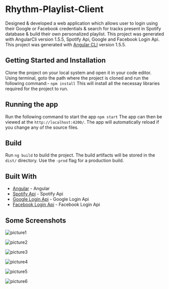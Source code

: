 # Rhythm-Playlist-Client
Designed &amp; developed a web application which allows user to login using their Google or Facebook credentials &amp; search for tracks present in Spotify database &amp; build their own personalized playlist. This project was generated with AngularCli version 1.5.5, Spotify Api, Google and Facebook Login Api.
This project was generated with [Angular CLI](https://github.com/angular/angular-cli) version 1.5.5.

## Getting Started and Installation

Clone the project on your local system and open it in your code editor.
Using terminal, goto the path where the project is cloned and run the following command:-
`npm install`
This will install all the necessay libraries required for the project to run.

## Running the app
Run the following command to start the app
`npm start`
The app can then be viewed at the `http://localhost:4200/`. The app will automatically reload if you change any of the source files.

## Build

Run `ng build` to build the project. The build artifacts will be stored in the `dist/` directory. Use the `-prod` flag for a production build.

## Built With

- [Angular](https://angular.io/) - Angular
- [Spotify Api](https://developer.spotify.com/web-api/) - Spotify Api
- [Google Login Api](https://developers.google.com/apis-explorer/#p/) - Google Login Api
- [Facebook Login Api](https://developers.facebook.com/) - Facebook Login Api

## Some Screenshots

![picture1](https://user-images.githubusercontent.com/32042786/35406189-3b832cee-01d6-11e8-90be-bbad60038998.png)

![picture2](https://user-images.githubusercontent.com/32042786/35406198-3f971afc-01d6-11e8-99b7-0369bf1d176d.png)

![picture3](https://user-images.githubusercontent.com/32042786/35406209-42aad01c-01d6-11e8-8481-913641db6094.png)

![picture4](https://user-images.githubusercontent.com/32042786/35406222-4a7f12c6-01d6-11e8-8955-6d8da0f19db0.png)

![picture5](https://user-images.githubusercontent.com/32042786/35406230-509d9a6a-01d6-11e8-9d39-8abd709c8839.png)

![picture6](https://user-images.githubusercontent.com/32042786/35406241-57e72d18-01d6-11e8-8baa-dc988faff3be.png)
